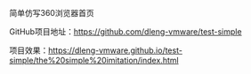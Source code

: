 简单仿写360浏览器首页

GitHub项目地址：https://github.com/dleng-vmware/test-simple

项目效果：https://dleng-vmware.github.io/test-simple/the%20simple%20imitation/index.html


